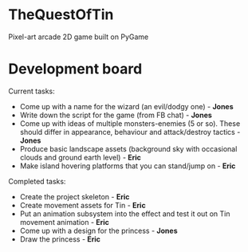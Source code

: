 TheQuestOfTin
=============

Pixel-art arcade 2D game built on PyGame

Development board
=============
Current tasks:
* Come up with a name for the wizard (an evil/dodgy one) - **Jones**
* Write down the script for the game (from FB chat) - **Jones**
* Come up with ideas of multiple monsters-enemies (5 or so). These should differ in appearance, behaviour and attack/destroy tactics - **Jones**
* Produce basic landscape assets (background sky with occasional clouds and ground earth level) - **Eric**
* Make island hovering platforms that you can stand/jump on - **Eric**

Completed tasks:
* Create the project skeleton - **Eric**
* Create movement assets for Tin - **Eric**
* Put an animation subsystem into the effect and test it out on Tin movement animation - **Eric**
* Come up with a design for the princess - **Jones**
* Draw the princess - **Eric**
